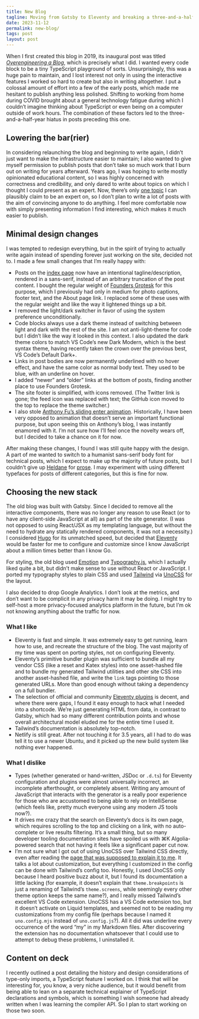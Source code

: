 ```yaml
---
title: New Blog
tagline: Moving from Gatsby to Eleventy and breaking a three-and-a-half-year writing hiatus.
date: 2023-11-12
permalink: new-blog/
tags: post
layout: post
---
```


When I first created this blog in 2019, its inaugural post was titled [_Overengineering a Blog_](/overengineering-a-blog/), which is precisely what I did. I wanted every code block to be a tiny TypeScript playground of sorts. Unsurprisingly, this was a huge pain to maintain, and I lost interest not only in using the interactive features I worked so hard to create but also in writing altogether. I put a colossal amount of effort into a few of the early posts, which made me hesitant to publish anything less polished. Shifting to working from home during COVID brought about a general technology fatigue during which I couldn’t imagine thinking about TypeScript or even being on a computer outside of work hours. The combination of these factors led to the three-and-a-half-year hiatus in posts preceding this one.

## Lowering the bar(rier)

In considering relaunching the blog and beginning to write again, I didn’t just want to make the infrastructure easier to maintain; I also wanted to give myself permission to publish posts that don’t take so much work that I burn out on writing for years afterward. Years ago, I was hoping to write mostly opinionated educational content, so I was highly concerned with correctness and credibility, and only dared to write about topics on which I thought I could present as an expert. Now, there’s only [one topic](https://www.typescriptlang.org/docs/handbook/modules/introduction.html) I can plausibly claim to be an expert on, so I don’t plan to write a lot of posts with the aim of convincing anyone to do anything. I feel more comfortable now with simply presenting information I find interesting, which makes it much easier to publish.

## Minimal design changes

I was tempted to redesign everything, but in the spirit of trying to actually write again instead of spending forever just working on the site, decided not to. I made a few small changes that I’m really happy with:

- Posts on the [index page](/) now have an intentional tagline/description, rendered in a sans-serif, instead of an arbitrary truncation of the post content. I bought the regular weight of [Founders Grotesk](https://klim.co.nz/retail-fonts/founders-grotesk/) for this purpose, which I previously had only in medium for photo captions, footer text, and the About page link. I replaced some of these uses with the regular weight and like the way it lightened things up a bit.
- I removed the light/dark switcher in favor of using the system preference unconditionally.
- Code blocks always use a dark theme instead of switching between light and dark with the rest of the site. I am not anti-light-theme for code but I didn’t like the way it looked in this context. I also updated the dark theme colors to match VS Code’s new Dark Modern, which is the best syntax theme, having recently taken the crown over the previous best, VS Code’s Default Dark+.
- Links in post bodies are now permanently underlined with no hover effect, and have the same color as normal body text. They used to be blue, with an underline on hover.
- I added “newer” and “older” links at the bottom of posts, finding another place to use Founders Grotesk.
- The site footer is simplified, with icons removed. (The Twitter link is gone; the feed icon was replaced with text; the GitHub icon moved to the top to replace the theme switcher.)
- I also stole [Anthony Fu’s sliding enter animation](https://antfu.me/posts/sliding-enter-animation). Historically, I have been very opposed to animation that doesn’t serve an important functional purpose, but upon seeing this on Anthony’s blog, I was instantly enamored with it. I’m not sure how I’ll feel once the novelty wears off, but I decided to take a chance on it for now.

After making these changes, I found I was still quite happy with the design. A part of me wanted to switch to a humanist sans-serif body font for technical posts, which I expect to make up the majority of future posts, but I couldn’t give up [Heldane](https://klim.co.nz/collections/heldane/) for [prose](/one-does-not-simply-walk-into-mordor/). I may experiment with using different typefaces for posts of different categories, but this is fine for now.

## Choosing the new stack

The old blog was built with Gatsby. Since I decided to remove all the interactive components, there was no longer any reason to use React (or to have any client-side JavaScript at all) as part of the site generator. (I was not opposed to using React/JSX as my templating language, but without the need to hydrate any statically rendered components, it was not a necessity.) I considered [Hugo](https://gohugo.io) for its unmatched speed, but decided that [Eleventy](https://www.11ty.dev) would be faster for me to configure and customize since I know JavaScript about a million times better than I know Go.

For styling, the old blog used [Emotion](https://github.com/emotion-js/emotion) and [Typography.js](https://kyleamathews.github.io/typography.js/), which I actually liked quite a bit, but didn’t make sense to use without React or JavaScript. I ported my typography styles to plain CSS and used [Tailwind](https://tailwindcss.com) via [UnoCSS](https://unocss.dev) for the layout.

I also decided to drop Google Analytics. I don’t look at the metrics, and don’t want to be complicit in any privacy harm it may be doing. I might try to self-host a more privacy-focused analytics platform in the future, but I’m ok not knowing anything about the traffic for now.

### What I like

- Eleventy is fast and simple. It was extremely easy to get running, learn how to use, and recreate the structure of the blog. The vast majority of my time was spent on porting styles, not on configuring Eleventy.
- Eleventy’s primitive bundler plugin was sufficient to bundle all my vendor CSS (like a reset and Katex styles) into one asset-hashed file and to bundle my generated Tailwind utilities and other site CSS into another asset-hashed file, and write the `link` tags pointing to those generated URLs. More than good enough without taking a dependency on a full bundler.
- The selection of official and community [Eleventy plugins](https://www.11ty.dev/docs/plugins/) is decent, and where there were gaps, I found it easy enough to hack what I needed into a shortcode. We’re just generating HTML from data, in contrast to Gatsby, which had so many different contribution points and whose overall architectural model eluded me for the entire time I used it.
- Tailwind’s documentation is absolutely top-notch.
- Netlify is still great. After not touching it for 3.5 years, all I had to do was tell it to use a newer Ubuntu, and it picked up the new build system like nothing ever happened.

### What I dislike

- Types (whether generated or hand-written, JSDoc or `.d.ts`) for Eleventy configuration and plugins were almost universally incorrect, an incomplete afterthought, or completely absent. Writing any amount of JavaScript that interacts with the generator is a really poor experience for those who are accustomed to being able to rely on IntelliSense (which feels like, pretty much everyone using any modern JS tools now?).
- It drives me crazy that the search on Eleventy’s docs is its own page, which requires scrolling to the top and clicking on a link, with no auto-complete or live results filtering. It’s a small thing, but so many developer tooling documentation sites have spoiled us with ⌘K Algolia-powered search that not having it feels like a significant paper cut now.
- I’m not sure what I got out of using UnoCSS over Tailwind CSS directly, even after reading the [page that was supposed to explain it to me](https://unocss.dev/guide/why). It talks a lot about customization, but everything I customized in the config can be done with Tailwind’s config too. Honestly, I used UnoCSS only because I heard positive buzz about it, but I found its documentation a little lacking (for example, it doesn’t explain that `theme.breakpoints` is just a renaming of Tailwind’s `theme.screens`, while seemingly every other theme option keeps the same name?), and I really missed Tailwind’s excellent VS Code extension. UnoCSS has a VS Code extension too, but it doesn’t activate on Liquid templates, and seemed not to be reading my customizations from my config file (perhaps because I named it `uno.config.mjs` instead of `uno.config.js`?). All it did was underline every occurrence of the word “my” in my Markdown files. After discovering the extension has no documentation whatsoever that I could use to attempt to debug these problems, I uninstalled it.

## Content on deck

I recently outlined a post detailing the history and design considerations of type-only imports, a TypeScript feature I worked on. I think that will be interesting for, you know, a very niche audience, but it would benefit from being able to lean on a separate technical explainer of TypeScript declarations and symbols, which is something I wish someone had already written when I was learning the compiler API. So I plan to start working on those two soon.
